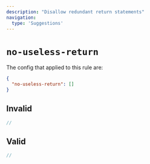 ```yaml
---
description: "Disallow redundant return statements"
navigation:
  type: 'Suggestions'
---
```


# `no-useless-return`

The config that applied to this rule are:

```json
{
  "no-useless-return": []
}
```

## Invalid

```js invalid
//
```

## Valid

```js valid
//
```
  